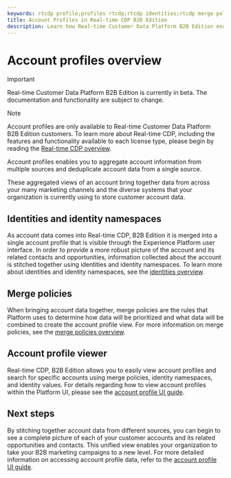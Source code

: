 ```yaml
---
keywords: rtcdp profile;profiles rtcdp;rtcdp identities;rtcdp merge policies;real-time customer profile
title: Account Profiles in Real-time CDP B2B Edition
description: Learn how Real-time Customer Data Platform B2B Edition enables you to aggregate account information from multiple sources and deduplicate account data using account profiles.
---
```

# Account profiles overview

>[!IMPORTANT]
>
>Real-time Customer Data Platform B2B Edition is currently in beta. The documentation and functionality are subject to change.

>[!NOTE]
>
>Account profiles are only available to Real-time Customer Data Platform B2B Edition customers. To learn more about Real-time CDP, including the features and functionality available to each license type, please begin by reading the [Real-time CDP overview](../overview.md).

Account profiles enables you to aggregate account information from multiple sources and deduplicate account data from a single source.

These aggregated views of an account bring together data from across your many marketing channels and the diverse systems that your organization is currently using to store customer account data.

## Identities and identity namespaces

As account data comes into Real-time CDP, B2B Edition it is merged into a single account profile that is visible through the Experience Platform user interface. In order to provide a more robust picture of the account and its related contacts and opportunities, information collected about the account is stitched together using identities and identity namespaces. To learn more about identities and identity namespaces, see the [identities overview](../profile/identities-overview.md).

## Merge policies

When bringing account data together, merge policies are the rules that Platform uses to determine how data will be prioritized and what data will be combined to create the account profile view. For more information on merge policies, see the [merge policies overview](../profile/merge-policies.md).

## Account profile viewer

Real-time CDP, B2B Edition allows you to easily view account profiles and search for specific accounts using merge policies, identity namespaces, and identity values. For details regarding how to view account profiles within the Platform UI, please see the [account profile UI guide](account-profile-ui-guide.md).

## Next steps

By stitching together account data from different sources, you can begin to see a complete picture of each of your customer accounts and its related opportunities and contacts. This unified view enables your organization to take your B2B marketing campaigns to a new level. For more detailed information on accessing account profile data, refer to the [account profile UI guide](account-profile-ui-guide.md).
